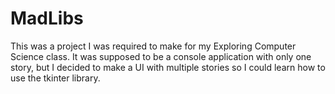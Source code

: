 # MadLibs
This was a project I was required to make for my Exploring Computer Science class. It was supposed to be a console application with only 
one story, but I decided to make a UI with multiple stories so I could learn how to use the tkinter library. 
